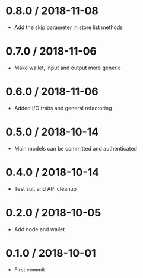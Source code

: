 0.8.0 / 2018-11-08
==================

 * Add the skip parameter in store list methods

0.7.0 / 2018-11-06
==================

* Make wallet, input and output more generic

0.6.0 / 2018-11-06
==================

* Added I/O traits and general refactoring

0.5.0 / 2018-10-14
==================

 * Main models can be committed and authenticated

0.4.0 / 2018-10-14
==================

 * Test suit and API cleanup

0.2.0 / 2018-10-05
==================

  * Add node and wallet

0.1.0 / 2018-10-01
==================

  * First commit

